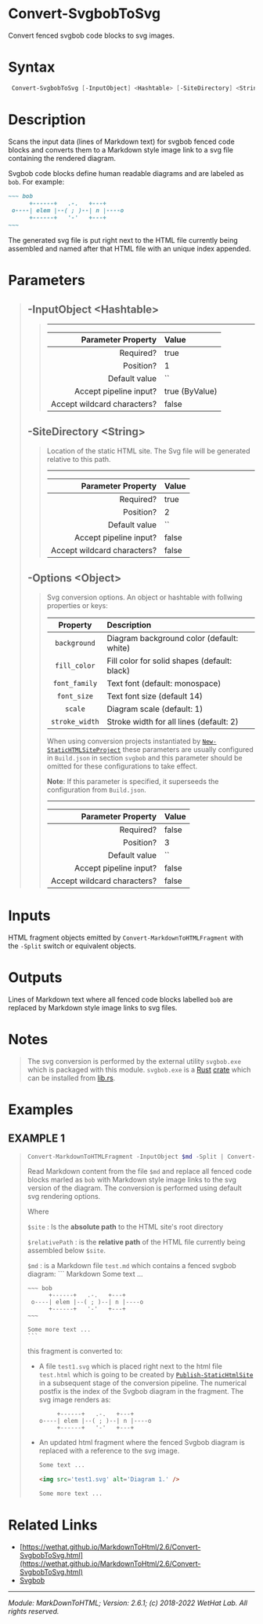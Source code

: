 ﻿# Convert-SvgbobToSvg

Convert fenced svgbob code blocks to svg images.

# Syntax
```PowerShell
 Convert-SvgbobToSvg [-InputObject] <Hashtable> [-SiteDirectory] <String> [-Options] <Object>  [<CommonParameters>] 
```


# Description


Scans the input data (lines of Markdown text) for svgbob fenced code blocks
and converts them to a Markdown style image link to a svg file containing
the rendered diagram.

Svgbob code blocks define human readable diagrams and are labeled as `bob`.
For example:

``` Markdown
~~~ bob
      +------+   .-.   +---+
 o----| elem |--( ; )--| n |----o
      +------+   '-'   +---+
~~~
```

The generated svg file is put right next to the HTML file
currently being assembled and named after that HTML file with an unique
index appended.





# Parameters

<blockquote>



## -InputObject \<Hashtable\>

<blockquote>



---

Parameter Property         | Value
--------------------------:|:----------
Required?                  | true
Position?                  | 1
Default value              | ``
Accept pipeline input?     | true (ByValue)
Accept wildcard characters?| false

</blockquote>
 

## -SiteDirectory \<String\>

<blockquote>

Location of the static HTML site. The Svg file will be generated relative to this
path.

---

Parameter Property         | Value
--------------------------:|:----------
Required?                  | true
Position?                  | 2
Default value              | ``
Accept pipeline input?     | false
Accept wildcard characters?| false

</blockquote>
 

## -Options \<Object\>

<blockquote>

Svg conversion options. An object or hashtable with follwing properties or keys:

| Property       | Description                                  |
| :------------: | :------------------------------------------- |
| `background`   | Diagram background color (default: white)    |
| `fill_color`   | Fill color for solid shapes (default: black) |
| `font_family`  | Text font (default: monospace)               |
| `font_size`    | Text font size (default 14)                  |
| `scale`        | Diagram scale (default: 1)                   |
| `stroke_width` | Stroke width for all lines (default: 2)      |

When using conversion projects instantiated by [`New-StaticHTMLSiteProject`](New-StaticHTMLSiteProject.md) these
parameters are usually configured in `Build.json` in section `svgbob` and this
parameter should be omitted for these configurations to take effect.

**Note**: If this parameter is specified, it superseeds the
configuration from `Build.json`.

---

Parameter Property         | Value
--------------------------:|:----------
Required?                  | false
Position?                  | 3
Default value              | ``
Accept pipeline input?     | false
Accept wildcard characters?| false

</blockquote>


</blockquote>


# Inputs
HTML fragment objects emitted by `Convert-MarkdownToHTMLFragment` with
the `-Split` switch or equivalent objects.


# Outputs
Lines of Markdown text where all fenced code blocks labelled `bob` are
replaced by Markdown style image links to svg files.

# Notes

<blockquote>

The svg conversion is performed by the external utility
`svgbob.exe` which is packaged with this module.
`svgbob.exe` is a [Rust](https://www.rust-lang.org/)
[crate](https://doc.rust-lang.org/rust-by-example/crates.html) which can be
installed from [lib.rs](https://lib.rs/crates/svgbob_cli).

</blockquote>


# Examples


## EXAMPLE 1

> ~~~ PowerShell
> Convert-MarkdownToHTMLFragment -InputObject $md -Split | Convert-SvgbobToSvg -SiteDirectory $site -RelativePath $relativePath
> ~~~
>
> 
> Read Markdown content from the file `$md` and replace all fenced code blocks
> marled as `bob` with Markdown style image links to the svg version of the
> diagram. The conversion is performed using default svg rendering options.
> 
> Where
> 
> `$site`
> :   Is the **absolute path** to the HTML site's root directory
> 
> `$relativePath`
> :   is the **relative path** of the HTML file currently being assembled below
>     `$site`.
> 
> `$md`
> :   is a Markdown file `test.md` which contains a fenced svgbob diagram:
>     ``` Markdown
>     Some text ...
> 
>     ~~~ bob
>           +------+   .-.   +---+
>      o----| elem |--( ; )--| n |----o
>           +------+   '-'   +---+
>     ~~~
> 
>     Some more text ...
>     ```
> 
> this fragment is converted to:
> 
> * A file `test1.svg` which is placed right next to the html file `test.html`
>   which is going to be created by [`Publish-StaticHtmlSite`](Publish-StaticHtmlSite.md) in a subsequent
>   stage of the conversion pipeline. The numerical postfix is the index of the
>   Svgbob diagram in the fragment. The svg image renders as:
> 
>   ~~~ bob
>        +------+   .-.   +---+
>   o----| elem |--( ; )--| n |----o
>        +------+   '-'   +---+
>   ~~~
> 
> * An updated html fragment where the fenced Svgbob diagram is replaced with
>   a reference to the svg image.
> 
>   ~~~ html
>   Some text ...
> 
>   <img src='test1.svg' alt='Diagram 1.' />
> 
>   Some more text ...
>   ~~~
> 
> 
> 
> 
> 
> 
> 
> 
> 
> 
> 
> 


# Related Links

* [https://wethat.github.io/MarkdownToHtml/2.6/Convert-SvgbobToSvg.html](https://wethat.github.io/MarkdownToHtml/2.6/Convert-SvgbobToSvg.html) 
* [Svgbob](https://ivanceras.github.io/content/Svgbob.html)

---

<cite>Module: MarkDownToHTML; Version: 2.6.1; (c) 2018-2022 WetHat Lab. All rights reserved.</cite>
